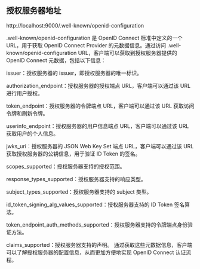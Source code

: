 ## 授权服务器地址

http://localhost:9000/.well-known/openid-configuration

.well-known/openid-configuration 是 OpenID Connect 标准中定义的一个 URL，用于获取 OpenID Connect Provider 的元数据信息。通过访问 .well-known/openid-configuration URL，客户端可以获取到授权服务器提供的 OpenID Connect 元数据，包括以下信息：

issuer：授权服务器的 issuer，即授权服务器的唯一标识。

authorization_endpoint：授权服务器的授权端点 URL，客户端可以通过该 URL 进行用户授权。

token_endpoint：授权服务器的令牌端点 URL，客户端可以通过该 URL 获取访问令牌和刷新令牌。

userinfo_endpoint：授权服务器的用户信息端点 URL，客户端可以通过该 URL 获取用户的个人信息。

jwks_uri：授权服务器的 JSON Web Key Set 端点 URL，客户端可以通过该 URL 获取授权服务器的公钥信息，用于验证 ID Token 的签名。

scopes_supported：授权服务器支持的授权范围。

response_types_supported：授权服务器支持的响应类型。

subject_types_supported：授权服务器支持的 subject 类型。

id_token_signing_alg_values_supported：授权服务器支持的 ID Token 签名算法。

token_endpoint_auth_methods_supported：授权服务器支持的令牌端点身份验证方法。

claims_supported：授权服务器支持的声明。
通过获取这些元数据信息，客户端可以了解授权服务器的配置信息，从而更加方便地实现 OpenID Connect 认证流程。

